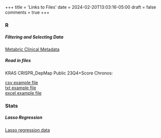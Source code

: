 +++
title = 'Links to Files'
date = 2024-02-20T13:03:16-05:00
draft = false
comments = true
+++


### R
##### Filtering and Selecting Data
[Metabric Clinical Metadata](<../files/data_clinical_patient.txt>)


##### Read in files

KRAS CRISPR_DepMap Public 23Q4+Score Chronos:

[csv example file](<../files/KRAS CRISPR_DepMap Public 23Q4+Score Chronos.csv>)  
[txt example file](<../files/KRAS CRISPR_DepMap Public 23Q4+Score Chronos.txt>)  
[excel example file](<../files/KRAS CRISPR_DepMap Public 23Q4+Score Chronos.xlsx>)


### Stats  
##### Lasso Regression  

[Lasso regression data](<../files/lasso_regression_dataset.csv>)